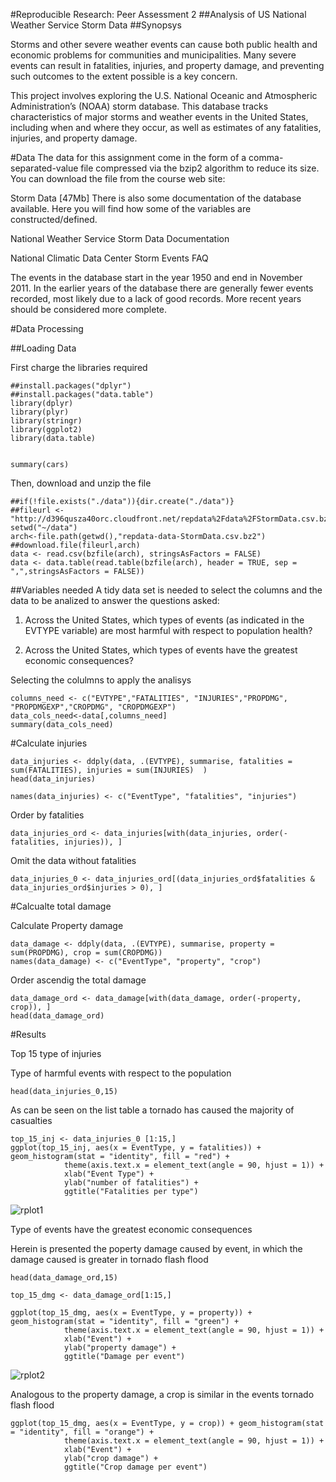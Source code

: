 #Reproducible Research: Peer Assessment 2
##Analysis of US National Weather Service Storm Data
##Synopsys

Storms and other severe weather events can cause both public health and economic problems for communities and municipalities. Many severe events can result in fatalities, injuries, and property damage, and preventing such outcomes to the extent possible is a key concern.

This project involves exploring the U.S. National Oceanic and Atmospheric Administration’s (NOAA) storm database. This database tracks characteristics of major storms and weather events in the United States, including when and where they occur, as well as estimates of any fatalities, injuries, and property damage.


#Data
The data for this assignment come in the form of a comma-separated-value file compressed via the bzip2 algorithm to reduce its size. You can download the file from the course web site:

Storm Data [47Mb] There is also some documentation of the database available. Here you will find how some of the variables are constructed/defined.

National Weather Service Storm Data Documentation

National Climatic Data Center Storm Events FAQ

The events in the database start in the year 1950 and end in November 2011. In the earlier years of the database there are generally fewer events recorded, most likely due to a lack of good records. More recent years should be considered more complete.

#Data Processing

##Loading Data

First charge the libraries required
```{r, echo=FALSE}
##install.packages("dplyr")
##install.packages("data.table")
library(dplyr)
library(plyr)
library(stringr)
library(ggplot2)
library(data.table)


summary(cars)
```
Then, download and unzip the file

```{r, echo=FALSE}
##if(!file.exists("./data")){dir.create("./data")}
##fileurl <- "http://d396qusza40orc.cloudfront.net/repdata%2Fdata%2FStormData.csv.bz2"
setwd("~/data")
arch<-file.path(getwd(),"repdata-data-StormData.csv.bz2")  
##download.file(fileurl,arch)
data <- read.csv(bzfile(arch), stringsAsFactors = FALSE)
data <- data.table(read.table(bzfile(arch), header = TRUE, sep = ",",stringsAsFactors = FALSE))

```

##Variables needed
A tidy data set is needed to select the columns and the data to be analized to answer the questions asked:

1. Across the United States, which types of events (as indicated in the EVTYPE variable) are most harmful with respect to population health?

2. Across the United States, which types of events have the greatest economic consequences?


Selecting the colulmns to apply the analisys

```{r}
columns_need <- c("EVTYPE","FATALITIES", "INJURIES","PROPDMG", "PROPDMGEXP","CROPDMG", "CROPDMGEXP")   
data_cols_need<-data[,columns_need]
summary(data_cols_need)
```

#Calculate injuries

```{r}
data_injuries <- ddply(data, .(EVTYPE), summarise, fatalities = sum(FATALITIES), injuries = sum(INJURIES)  )
head(data_injuries)

names(data_injuries) <- c("EventType", "fatalities", "injuries")
```

Order by fatalities
```{r}
data_injuries_ord <- data_injuries[with(data_injuries, order(-fatalities, injuries)), ]
```

Omit the data without fatalities


```{r}
data_injuries_0 <- data_injuries_ord[(data_injuries_ord$fatalities & data_injuries_ord$injuries > 0), ] 
```

#Calcualte total damage

Calculate Property damage

```{r}
data_damage <- ddply(data, .(EVTYPE), summarise, property = sum(PROPDMG), crop = sum(CROPDMG))
names(data_damage) <- c("EventType", "property", "crop")
```

Order ascendig the total damage

```{r}
data_damage_ord <- data_damage[with(data_damage, order(-property, crop)), ] 
head(data_damage_ord)
```


#Results


Top 15 type of injuries

Type of harmful events with respect to the population

```{r}
head(data_injuries_0,15)
```

As can be seen on the list table a tornado has caused the majority of casualties

```{r}
top_15_inj <- data_injuries_0 [1:15,]
ggplot(top_15_inj, aes(x = EventType, y = fatalities)) + geom_histogram(stat = "identity", fill = "red") + 
            theme(axis.text.x = element_text(angle = 90, hjust = 1)) + 
            xlab("Event Type") + 
            ylab("number of fatalities") + 
            ggtitle("Fatalities per type")
```
![rplot1](https://cloud.githubusercontent.com/assets/10600024/7790129/e2e4ce3e-026a-11e5-8226-4e15be004877.png)

Type of events have the greatest economic consequences

Herein is presented the poperty damage caused by event, in which the damage caused is greater in tornado flash flood

```{r}
head(data_damage_ord,15)

top_15_dmg <- data_damage_ord[1:15,]
```


```{r, echo=FALSE}
ggplot(top_15_dmg, aes(x = EventType, y = property)) + geom_histogram(stat = "identity", fill = "green") + 
            theme(axis.text.x = element_text(angle = 90, hjust = 1)) + 
            xlab("Event") + 
            ylab("property damage") + 
            ggtitle("Damage per event")
```
![rplot2](https://cloud.githubusercontent.com/assets/10600024/7790136/67849174-026b-11e5-9278-ecc17a1cf9e7.png)

Analogous to the property damage, a crop is similar in the events tornado flash flood

```{r, echo=FALSE}
ggplot(top_15_dmg, aes(x = EventType, y = crop)) + geom_histogram(stat = "identity", fill = "orange") + 
            theme(axis.text.x = element_text(angle = 90, hjust = 1)) + 
            xlab("Event") + 
            ylab("crop damage") + 
            ggtitle("Crop damage per event")
```



